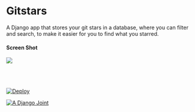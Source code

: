 # Gitstars

A Django app that stores your git stars in a database, where you can filter and
search, to make it easier for you to find what you starred.

#### Screen Shot

<p>
  <image align="left" src="assets/screen_shot.jpg">
</p><br/><br/><br/><br/>

[![Deploy](https://www.herokucdn.com/deploy/button.svg)](https://heroku.com/deploy)

[![A Django Joint](https://www.djangoproject.com/m/img/badges/djangojoint107x25.gif)](https://www.djangoproject.com/)

